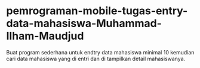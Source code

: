 # pemrograman-mobile-tugas-entry-data-mahasiswa-Muhammad-Ilham-Maudjud

Buat program sederhana untuk endtry data mahasiswa minimal 10 kemudian cari data mahasiswa yang di entri dan di tampilkan detail mahasiswanya.
